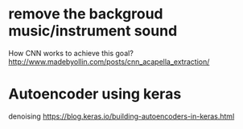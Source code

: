 # remove the backgroud music/instrument sound
How CNN works to achieve this goal?
http://www.madebyollin.com/posts/cnn_acapella_extraction/

# Autoencoder using keras
denoising
https://blog.keras.io/building-autoencoders-in-keras.html
